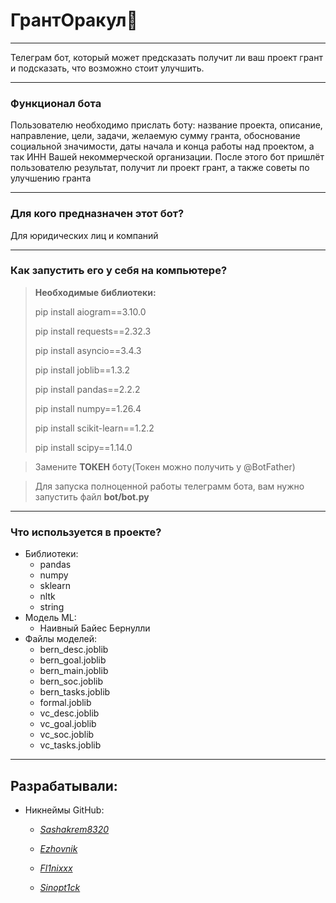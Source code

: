 # ГрантОракул👾
***
Телеграм бот, который может предсказать получит ли ваш проект грант и подсказать, что возможно стоит улучшить.
***
### Функционал бота

Пользователю необходимо прислать боту: название проекта, описание, направление, цели, задачи, желаемую сумму гранта, обоснование социальной значимости, даты начала и конца работы над проектом, а так ИНН Вашей некоммерческой организации. 
После этого бот пришлёт пользователю результат, получит ли проект грант, а также советы по улучшению гранта
***
### Для кого предназначен этот бот?

Для юридических лиц и компаний
***
### Как запустить его у себя на компьютере?
> **Необходимые библиотеки:**
>
> pip install aiogram==3.10.0
> 
> pip install requests==2.32.3
> 
> pip install asyncio==3.4.3
> 
> pip install joblib==1.3.2
> 
> pip install pandas==2.2.2
> 
> pip install numpy==1.26.4
> 
> pip install scikit-learn==1.2.2
> 
> pip install scipy==1.14.0


> Замените **ТОКЕН** боту(Токен можно получить у @BotFather)

> Для запуска полноценной работы телеграмм бота, вам нужно запустить файл **bot/bot.py**
***
### Что используется в проекте?

- Библиотеки:
  - pandas
  - numpy
  - sklearn
  - nltk
  - string
- Модель ML:
  - Наивный Байес Бернулли
- Файлы моделей:
  - bern_desc.joblib
  - bern_goal.joblib
  - bern_main.joblib
  - bern_soc.joblib
  - bern_tasks.joblib
  - formal.joblib
  - vc_desc.joblib
  - vc_goal.joblib
  - vc_soc.joblib
  - vc_tasks.joblib
***
## Разрабатывали:
- Никнеймы GitHub:
  - [*Sashakrem8320*](https://github.com/Sashakrem8320)
  
  - [*Ezhovnik*](https://github.com/Ezhovnik)

  - [*Fl1nixxx*](https://github.com/Fl1nixxx)

  - [*Sinopt1ck*](https://github.com/Sinopt1ck)

